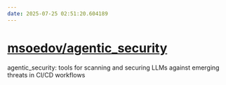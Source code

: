 ```yaml
---
date: 2025-07-25 02:51:20.604189
---
```


# [msoedov/agentic_security](https://github.com/msoedov/agentic_security)

agentic_security: tools for scanning and securing LLMs against emerging threats in CI/CD workflows